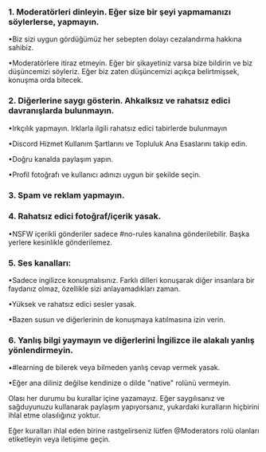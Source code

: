### 1. Moderatörleri dinleyin. Eğer size bir şeyi yapmamanızı söylerlerse, yapmayın.


  •Biz sizi uygun gördüğümüz her sebepten dolayı cezalandırma hakkına sahibiz.


  •Moderatörlere itiraz etmeyin. Eğer bir şikayetiniz varsa bize bildirin ve biz düşüncemizi söyleriz. Eğer biz zaten düşüncemizi açıkça belirtmişsek, konuşma orda bitecek. 


### 2. Diğerlerine saygı gösterin. Ahkalksız ve rahatsız edici davranışlarda bulunmayın.

  •Irkçılık yapmayın. Irklarla ilgili rahatsız edici tabirlerde bulunmayın

  •Discord Hizmet Kullanım Şartlarını ve Topluluk Ana Esaslarını takip edin. 

  •Doğru kanalda paylaşım yapın.

  •Profil fotoğrafı ve kullanıcı adınızı uygun bir şekilde seçin.

### 3. Spam ve reklam yapmayın.

### 4. Rahatsız edici fotoğraf/içerik yasak.

 •NSFW içerikli gönderiler sadece #no-rules kanalına gönderilebilir. Başka yerlere kesinlikle gönderilemez.

### 5. Ses kanalları:

  •Sadece ingilizce konuşmalısınız. Farklı dilleri konuşarak diğer insanlara bir faydanız olmaz, özellikle sizi anlayamadıkları zaman.

  •Yüksek ve rahatsız edici sesler yasak.

  •Bazen susun ve diğerlerinin de konuşmaya katılmasına izin verin.

### 6. Yanlış bilgi yaymayın ve diğerlerini İngilizce ile alakalı yanlış yönlendirmeyin.

  •#learning de bilerek veya bilmeden yanlış cevap vermek yasak.

  •Eğer ana diliniz değilse kendinize o dilde "native" rolünü vermeyin.

Olası her durumu bu kurallar içine yazamayız. Eğer saygılısanız ve sağduyunuzu kullanarak paylaşım yapıyorsanız, yukardaki kuralların hiçbirini ihlal etme olasılığınız yoktur.

Eğer kuralları ihlal eden birine rastgelirseniz lütfen @Moderators rolü olanları etiketleyin veya iletişime geçin.